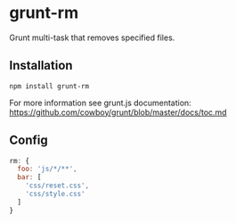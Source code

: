 grunt-rm
========

Grunt multi-task that removes specified files.

## Installation

```
npm install grunt-rm
```

For more information see grunt.js documentation:
https://github.com/cowboy/grunt/blob/master/docs/toc.md

## Config

```javascript
rm: {
  foo: 'js/*/**',
  bar: [
    'css/reset.css',
    'css/style.css'
  ]
}
```